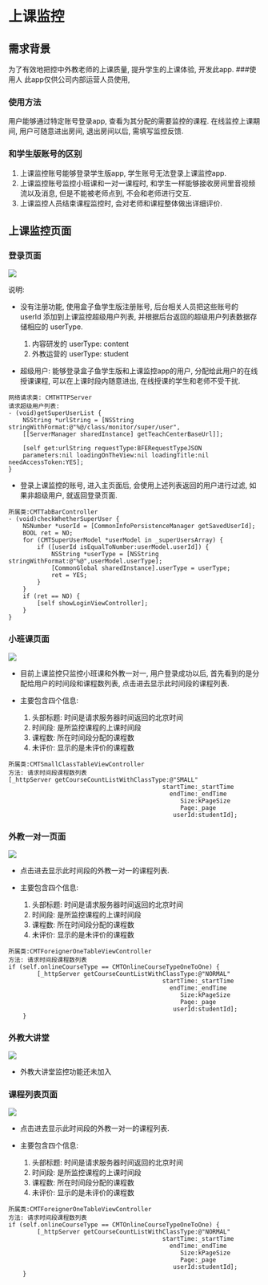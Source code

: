 # 上课监控
## 需求背景
为了有效地把控中外教老师的上课质量, 提升学生的上课体验, 开发此app.
###使用人
此app仅供公司内部运营人员使用, 
### 使用方法
用户能够通过特定账号登录app, 查看为其分配的需要监控的课程. 在线监控上课期间, 用户可随意进出房间, 退出房间以后, 需填写监控反馈.



### 和学生版账号的区别

1. 上课监控账号能够登录学生版app, 学生账号无法登录上课监控app.
2. 上课监控账号监控小班课和一对一课程时, 和学生一样能够接收房间里音视频流以及消息, 但是不能被老师点到, 不会和老师进行交互.
3. 上课监控人员结束课程监控时, 会对老师和课程整体做出详细评价.

## 上课监控页面
### 登录页面

![](https://raw.githubusercontent.com/mountainKingG/classMonitor/master/%E4%B8%8A%E8%AF%BE%E7%9B%91%E6%8E%A7%E7%99%BB%E5%BD%95%E9%A1%B5%E9%9D%A2.png)

说明:

* 没有注册功能, 使用盒子鱼学生版注册账号, 后台相关人员把这些账号的 userId 添加到上课监控超级用户列表, 并根据后台返回的超级用户列表数据存储相应的 userType.
  1. 内容研发的 userType: content
  2. 外教运营的 userType: student
  
* 超级用户: 能够登录盒子鱼学生版和上课监控app的用户, 分配给此用户的在线授课课程, 可以在上课时段内随意进出, 在线授课的学生和老师不受干扰.

```
网络请求类: CMTHTTPServer
请求超级用户列表:
- (void)getSuperUserList {
    NSString *urlString = [NSString stringWithFormat:@"%@/class/monitor/super/user",
    [[ServerManager sharedInstance] getTeachCenterBaseUrl]];
    
    [self get:urlString requestType:BFERequestTypeJSON 
    parameters:nil loadingOnTheView:nil loadingTitle:nil needAccessToken:YES];
}
```

* 登录上课监控的账号, 进入主页面后, 会使用上述列表返回的用户进行过滤, 如果非超级用户, 就返回登录页面.

```
所属类:CMTTabBarController
- (void)checkWhetherSuperUser {
    NSNumber *userId = [CommonInfoPersistenceManager getSavedUserId];
    BOOL ret = NO;
    for (CMTSuperUserModel *userModel in _superUsersArray) {
        if ([userId isEqualToNumber:userModel.userId]) {
            NSString *userType = [NSString stringWithFormat:@"%@",userModel.userType];
            [CommonGlobal sharedInstance].userType = userType;
            ret = YES;
        }
    }
    if (ret == NO) {
        [self showLoginViewController];
    }
}
```

### 小班课页面

![](https://raw.githubusercontent.com/mountainKingG/classMonitor/master/%E5%88%86%E6%97%B6%E6%AE%B5%E5%88%86%E9%85%8D%E8%AF%BE%E7%A8%8B%E9%A1%B5%E9%9D%A2%E5%B0%8F%E7%8F%AD%E8%AF%BE.png)

* 目前上课监控只监控小班课和外教一对一, 用户登录成功以后, 首先看到的是分配给用户的时间段和课程数列表, 点击进去显示此时间段的课程列表.
* 主要包含四个信息:

	1. 头部标题: 时间是请求服务器时间返回的北京时间
	2. 时间段: 是所监控课程的上课时间段
	3. 课程数: 所在时间段分配的课程数
	4. 未评价: 显示的是未评价的课程数

```
所属类:CMTSmallClassTableViewController
方法: 请求时间段课程数列表
[_httpServer getCourseCountListWithClassType:@"SMALL"
                                           startTime:_startTime
                                             endTime:_endTime
                                                Size:kPageSize
                                                Page:_page
                                              userId:studentId];
```

### 外教一对一页面
![](https://raw.githubusercontent.com/mountainKingG/classMonitor/master/%E5%88%86%E6%97%B6%E6%AE%B5%E5%88%86%E9%85%8D%E8%AF%BE%E7%A8%8B%E9%A1%B5%E9%9D%A2%E4%B8%80%E5%AF%B9%E4%B8%80.png)

* 点击进去显示此时间段的外教一对一的课程列表.
* 主要包含四个信息:

	1. 头部标题: 时间是请求服务器时间返回的北京时间
	2. 时间段: 是所监控课程的上课时间段
	3. 课程数: 所在时间段分配的课程数
	4. 未评价: 显示的是未评价的课程数

```
所属类:CMTForeignerOneTableViewController
方法: 请求时间段课程数列表
if (self.onlineCourseType == CMTOnlineCourseTypeOneToOne) {
        [_httpServer getCourseCountListWithClassType:@"NORMAL"
                                           startTime:_startTime
                                             endTime:_endTime
                                                Size:kPageSize
                                                Page:_page
                                              userId:studentId];
    }
```

### 外教大讲堂
![](https://raw.githubusercontent.com/mountainKingG/classMonitor/master/%E5%A4%96%E6%95%99%E5%A4%A7%E8%AE%B2%E5%A0%82.png)

* 外教大讲堂监控功能还未加入

### 课程列表页面
![](https://raw.githubusercontent.com/mountainKingG/classMonitor/master/%E8%AF%BE%E7%A8%8B%E5%88%97%E8%A1%A8%E9%A1%B5%E9%9D%A2.png)

* 点击进去显示此时间段的外教一对一的课程列表.
* 主要包含四个信息:

	1. 头部标题: 时间是请求服务器时间返回的北京时间
	2. 时间段: 是所监控课程的上课时间段
	3. 课程数: 所在时间段分配的课程数
	4. 未评价: 显示的是未评价的课程数

```
所属类:CMTForeignerOneTableViewController
方法: 请求时间段课程数列表
if (self.onlineCourseType == CMTOnlineCourseTypeOneToOne) {
        [_httpServer getCourseCountListWithClassType:@"NORMAL"
                                           startTime:_startTime
                                             endTime:_endTime
                                                Size:kPageSize
                                                Page:_page
                                              userId:studentId];
    }
```
